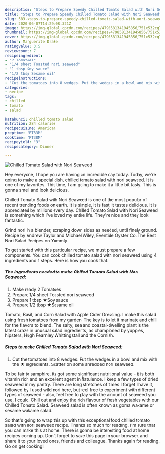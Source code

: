 ```yaml
---
description: "Steps to Prepare Speedy Chilled Tomato Salad with Nori Seaweed"
title: "Steps to Prepare Speedy Chilled Tomato Salad with Nori Seaweed"
slug: 583-steps-to-prepare-speedy-chilled-tomato-salad-with-nori-seaweed
date: 2020-06-07T14:29:08.321Z
image: https://img-global.cpcdn.com/recipes/4798581341945856/751x532cq70/chilled-tomato-salad-with-nori-seaweed-recipe-main-photo.jpg
thumbnail: https://img-global.cpcdn.com/recipes/4798581341945856/751x532cq70/chilled-tomato-salad-with-nori-seaweed-recipe-main-photo.jpg
cover: https://img-global.cpcdn.com/recipes/4798581341945856/751x532cq70/chilled-tomato-salad-with-nori-seaweed-recipe-main-photo.jpg
author: Marguerite Drake
ratingvalue: 3.5
reviewcount: 7
recipeingredient:
- "2 Tomatoes"
- "1/4 sheet Toasted nori seaweed"
- "1 tbsp Soy sauce"
- "1/2 tbsp Sesame oil"
recipeinstructions:
- "Cut the tomatoes into 8 wedges. Put the wedges in a bowl and mix with the ★ ingredients. Scatter on some shredded nori seaweed."
categories:
- Recipe
tags:
- chilled
- tomato
- salad

katakunci: chilled tomato salad 
nutrition: 284 calories
recipecuisine: American
preptime: "PT33M"
cooktime: "PT38M"
recipeyield: "3"
recipecategory: Dinner

---
```



![Chilled Tomato Salad with Nori Seaweed](https://img-global.cpcdn.com/recipes/4798581341945856/751x532cq70/chilled-tomato-salad-with-nori-seaweed-recipe-main-photo.jpg)

Hey everyone, I hope you are having an incredible day today. Today, we're going to make a special dish, chilled tomato salad with nori seaweed. It is one of my favorites. This time, I am going to make it a little bit tasty. This is gonna smell and look delicious.

Chilled Tomato Salad with Nori Seaweed is one of the most popular of recent trending foods on earth. It is simple, it is fast, it tastes delicious. It is appreciated by millions every day. Chilled Tomato Salad with Nori Seaweed is something which I've loved my entire life. They're nice and they look fantastic.

Grind nori in a blender, scraping down sides as needed, until finely ground. Recipe by Andrew Taylor and Michael Wiley, Eventide Oyster Co. The Best Nori Salad Recipes on Yummly


To get started with this particular recipe, we must prepare a few components. You can cook chilled tomato salad with nori seaweed using 4 ingredients and 1 steps. Here is how you cook that.

<!--inarticleads1-->

##### The ingredients needed to make Chilled Tomato Salad with Nori Seaweed:

1. Make ready 2 Tomatoes
1. Prepare 1/4 sheet Toasted nori seaweed
1. Prepare 1 tbsp ★Soy sauce
1. Prepare 1/2 tbsp ★Sesame oil


Tomato, Basil, and Corn Salad with Apple Cider Dressing. I make this salad using fresh tomatoes from my garden. The key is to let it marinate and chill for the flavors to blend. The salty, sea and coastal-dwelling plant is the latest craze in unusual salad ingredients, as championed by yuppies, hipsters, Hugh Fearnley Whittingstall and the Cornish. 

<!--inarticleads2-->

##### Steps to make Chilled Tomato Salad with Nori Seaweed:

1. Cut the tomatoes into 8 wedges. Put the wedges in a bowl and mix with the ★ ingredients. Scatter on some shredded nori seaweed.


To be fair to samphire, its got some significant nutritional value - it is both vitamin rich and an excellent agent in flatulence. I keep a few types of dried seaweed in my pantry. There are long stretches of times I forget I have it, followed by I used wild nori here, but feel free to experiment with different types of seaweed - also, feel free to play with the amount of seaweed you use, I could. Chill out and enjoy the rich flavour of fresh vegetables with our Chilled Tomato Salad. Seaweed salad is often known as goma wakame or sesame wakame salad. 

So that's going to wrap this up with this exceptional food chilled tomato salad with nori seaweed recipe. Thanks so much for reading. I'm sure that you can make this at home. There is gonna be interesting food at home recipes coming up. Don't forget to save this page in your browser, and share it to your loved ones, friends and colleague. Thanks again for reading. Go on get cooking!
